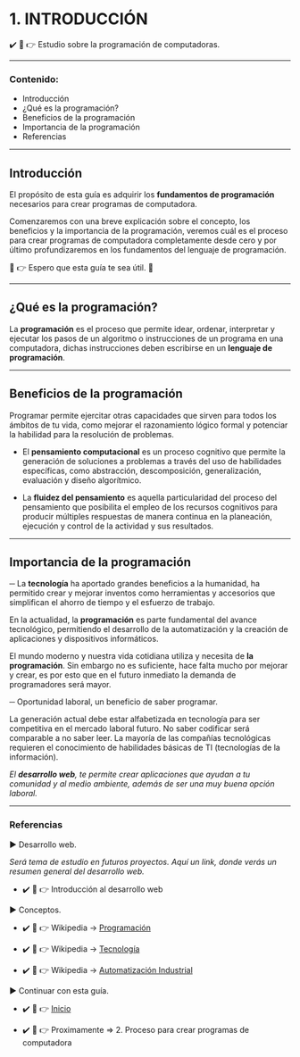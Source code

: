 # 1. INTRODUCCIÓN

:heavy_check_mark: :eyes: :point_right: Estudio sobre la programación de computadoras.

- - -

### Contenido:

* Introducción
* ¿Qué es la programación?
* Beneficios de la programación
* Importancia de la programación
* Referencias

- - -

## Introducción 

El propósito de esta guía es adquirir los **fundamentos de programación** necesarios para crear programas de computadora. 

Comenzaremos con una breve explicación sobre el concepto, los beneficios y la importancia de la programación, veremos cuál es el proceso para crear programas de computadora completamente desde cero y por último profundizaremos en los fundamentos del lenguaje de programación.

:eyes: :point_right: Espero que esta guía te sea útil. :100:

- - -

## ¿Qué es la programación?

La **programación** es el proceso que permite idear, ordenar, interpretar y ejecutar los pasos de un algoritmo o instrucciones de un programa en una computadora, dichas instrucciones deben escribirse en un **lenguaje de programación**.

- - -

## Beneficios de la programación

Programar permite ejercitar otras capacidades que sirven para todos los ámbitos de tu vida, como mejorar el razonamiento lógico formal y potenciar la habilidad para la resolución de problemas.

- El **pensamiento computacional** es un proceso cognitivo que permite la generación de soluciones a problemas a través del uso de habilidades específicas, como abstracción, descomposición, generalización, evaluación y diseño algorítmico.

- La **fluidez del pensamiento** es aquella particularidad del proceso del pensamiento que posibilita el empleo de los recursos cognitivos para producir múltiples respuestas de manera continua en la planeación, ejecución y control de la actividad y sus resultados.

- - -
 
## Importancia de la programación

─ La **tecnología** ha aportado grandes beneficios a la humanidad, ha permitido crear y mejorar inventos como herramientas y accesorios que simplifican el ahorro de tiempo y el esfuerzo de trabajo.

En la actualidad, la **programación** es parte fundamental del avance tecnológico, permitiendo el desarrollo de la automatización y la creación de aplicaciones y dispositivos informáticos.

El mundo moderno y nuestra vida cotidiana utiliza y necesita de **la programación**. Sin embargo no es suficiente, hace falta mucho por mejorar y crear, es por esto que en el futuro inmediato la demanda de programadores será mayor.

─ Oportunidad laboral, un beneficio de saber programar. 

La generación actual debe estar alfabetizada en tecnología para ser competitiva en el mercado laboral futuro. No saber codificar será comparable a no saber leer. La mayoría de las compañías tecnológicas requieren el conocimiento de habilidades básicas de TI (tecnologías de la información).

*El **desarrollo web**, te permite crear aplicaciones que ayudan a tu comunidad y al medio ambiente, además de ser una muy buena opción laboral.*

- - -

### Referencias

► Desarrollo web.

*Será tema de estudio en futuros proyectos. Aquí un link, donde verás un resumen general del desarrollo web.*

* :heavy_check_mark: :eyes: :point_right: Introducción al desarrollo web

► Conceptos.

* :heavy_check_mark: :eyes: :point_right: Wikipedia → [Programación](https://es.wikipedia.org/wiki/Programaci%C3%B3n "Wikipedia-Programación")

* :heavy_check_mark: :eyes: :point_right: Wikipedia → [Tecnología](https://es.wikipedia.org/wiki/Tecnolog%C3%ADa "Wikipedia-Tecnología")

* :heavy_check_mark: :eyes: :point_right: Wikipedia → [Automatización Industrial](https://es.wikipedia.org/wiki/Automatizaci%C3%B3n_industrial "Wikipedia-Automatización_industrial")

► Continuar con esta guía.

* :heavy_check_mark: :eyes: :point_right: [Inicio](https://github.com/DeveloperLuisF3/introduccionALaProgramacion "Ir a inicio")

* :heavy_check_mark: :eyes: :point_right: Proximamente => 2. Proceso para crear programas de computadora
